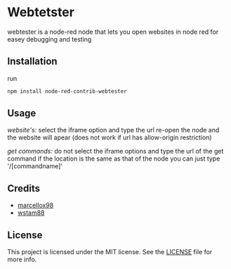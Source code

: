 # Webtetster
webtester is a node-red node that lets you open websites in node red for easey debugging and testing
## Installation
run
```bash
npm install node-red-contrib-webtester
```
## Usage

_website's:_ select the iframe option and type the url re-open the node and the website will apear (does not work if url has allow-origin restriction)

_get commands:_ do not select the iframe options and type the url of the get command if the location is the same as that of the node you can just type '/[commandname]'

## Credits
 
* [marcellox98](https://github.com/marcellox98)
* [wstam88](https://github.com/wstam88)

## License

This project is licensed under the MIT license. See the [LICENSE](https://github.com/marcellox98/node-red-contrib-webtester/blob/master/LICENSE) file for more info.